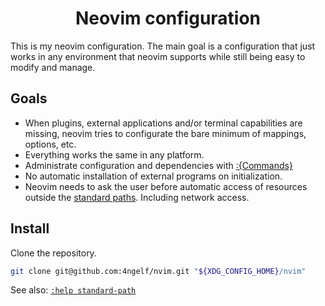 <div align="center">

# Neovim configuration

</div>

This is my neovim configuration. The main goal is a configuration that just works in any environment
that neovim supports while still being easy to modify and manage.


## Goals

- When plugins, external applications and/or terminal capabilities are missing, neovim tries to
  configurate the bare minimum of mappings, options, etc.
- Everything works the same in any platform.
- Administrate configuration and dependencies with [:\{Commands\}][nvim.commands.help]
- No automatic installation of external programs on initialization.
- Neovim needs to ask the user before automatic access of resources outside the [standard
  paths][nvim.standardpaths.help]. Including network access.


## Install

Clone the repository.

```sh
git clone git@github.com:4ngelf/nvim.git "${XDG_CONFIG_HOME}/nvim"
```

See also: [`:help standard-path`][nvim.standardpaths.help]

<!-- Links -->
[nvim.commands.help]: https://neovim.io/doc/user/cmdline.html#cmdline
[nvim.standardpaths.help]: https://neovim.io/doc/user/starting.html#_standard-paths
